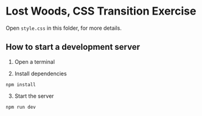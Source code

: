 # Lost Woods, CSS Transition Exercise

Open `style.css` in this folder, for more details.

## How to start a development server

1. Open a terminal

2. Install dependencies
```
npm install
```

3. Start the server
```
npm run dev
```
